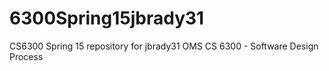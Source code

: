 # 6300Spring15jbrady31
CS6300 Spring 15 repository for jbrady31
OMS CS 6300 - Software Design Process
